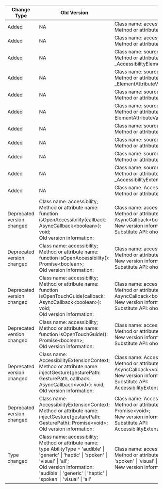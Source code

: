 | Change Type | Old Version | New Version | d.ts File |
| ---- | ------ | ------ | -------- |
|Added|NA|Class name: accessibility;<br>Method or attribute name: function isOpenAccessibilitySync(): boolean;|@ohos.accessibility.d.ts|
|Added|NA|Class name: accessibility;<br>Method or attribute name: function isOpenTouchGuideSync(): boolean;|@ohos.accessibility.d.ts|
|Added|NA|Class name: sourcefile;<br>Method or attribute name: export type AccessibilityElement = _AccessibilityElement;|@ohos.application.AccessibilityExtensionAbility.d.ts|
|Added|NA|Class name: sourcefile;<br>Method or attribute name: export type ElementAttributeValues = _ElementAttributeValues;|@ohos.application.AccessibilityExtensionAbility.d.ts|
|Added|NA|Class name: sourcefile;<br>Method or attribute name: export type FocusDirection = _FocusDirection;|@ohos.application.AccessibilityExtensionAbility.d.ts|
|Added|NA|Class name: sourcefile;<br>Method or attribute name: export type ElementAttributeKeys = keyof ElementAttributeValues;|@ohos.application.AccessibilityExtensionAbility.d.ts|
|Added|NA|Class name: sourcefile;<br>Method or attribute name: export type FocusType = _FocusType;|@ohos.application.AccessibilityExtensionAbility.d.ts|
|Added|NA|Class name: sourcefile;<br>Method or attribute name: export type WindowType = _WindowType;|@ohos.application.AccessibilityExtensionAbility.d.ts|
|Added|NA|Class name: sourcefile;<br>Method or attribute name: export type Rect = _Rect;|@ohos.application.AccessibilityExtensionAbility.d.ts|
|Added|NA|Class name: sourcefile;<br>Method or attribute name: export type AccessibilityExtensionContext = _AccessibilityExtensionContext.default;|@ohos.application.AccessibilityExtensionAbility.d.ts|
|Added|NA|Class name: AccessibilityExtensionContext;<br>Method or attribute name: injectGestureSync(gesturePath: GesturePath): void;|AccessibilityExtensionContext.d.ts|
|Deprecated version changed|Class name: accessibility;<br>Method or attribute name: function isOpenAccessibility(callback: AsyncCallback\<boolean>): void;<br>Old version information: |Class name: accessibility;<br>Method or attribute name: function isOpenAccessibility(callback: AsyncCallback\<boolean>): void;<br>New version information: 10<br>Substitute API: ohos.accessibility#isOpenAccessibilitySync|@ohos.accessibility.d.ts|
|Deprecated version changed|Class name: accessibility;<br>Method or attribute name: function isOpenAccessibility(): Promise\<boolean>;<br>Old version information: |Class name: accessibility;<br>Method or attribute name: function isOpenAccessibility(): Promise\<boolean>;<br>New version information: 10<br>Substitute API: ohos.accessibility#isOpenAccessibilitySync|@ohos.accessibility.d.ts|
|Deprecated version changed|Class name: accessibility;<br>Method or attribute name: function isOpenTouchGuide(callback: AsyncCallback\<boolean>): void;<br>Old version information: |Class name: accessibility;<br>Method or attribute name: function isOpenTouchGuide(callback: AsyncCallback\<boolean>): void;<br>New version information: 10<br>Substitute API: ohos.accessibility#isOpenTouchGuideSync|@ohos.accessibility.d.ts|
|Deprecated version changed|Class name: accessibility;<br>Method or attribute name: function isOpenTouchGuide(): Promise\<boolean>;<br>Old version information: |Class name: accessibility;<br>Method or attribute name: function isOpenTouchGuide(): Promise\<boolean>;<br>New version information: 10<br>Substitute API: ohos.accessibility#isOpenTouchGuideSync|@ohos.accessibility.d.ts|
|Deprecated version changed|Class name: AccessibilityExtensionContext;<br>Method or attribute name: injectGesture(gesturePath: GesturePath, callback: AsyncCallback\<void>): void;<br>Old version information: |Class name: AccessibilityExtensionContext;<br>Method or attribute name: injectGesture(gesturePath: GesturePath, callback: AsyncCallback\<void>): void;<br>New version information: 10<br>Substitute API: AccessibilityExtensionContext/AccessibilityExtensionContext#injectGestureSync|AccessibilityExtensionContext.d.ts|
|Deprecated version changed|Class name: AccessibilityExtensionContext;<br>Method or attribute name: injectGesture(gesturePath: GesturePath): Promise\<void>;<br>Old version information: |Class name: AccessibilityExtensionContext;<br>Method or attribute name: injectGesture(gesturePath: GesturePath): Promise\<void>;<br>New version information: 10<br>Substitute API: AccessibilityExtensionContext/AccessibilityExtensionContext#injectGestureSync|AccessibilityExtensionContext.d.ts|
|Type changed|Class name: accessibility;<br>Method or attribute name: type AbilityType = 'audible' \| 'generic' \| 'haptic' \| 'spoken' \| 'visual' \| 'all';<br>Old version information: 'audible' \| 'generic' \| 'haptic' \| 'spoken' \| 'visual' \| 'all'|Class name: accessibility;<br>Method or attribute name: type AbilityType = 'audible' \| 'generic' \| 'haptic' \| 'spoken' \| 'visual' \| 'all';<br>New version information: |@ohos.accessibility.d.ts|
